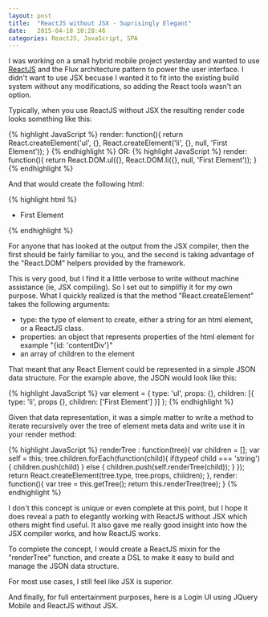 ```yaml
---
layout: post
title:  "ReactJS without JSX - Suprisingly Elegant"
date:   2015-04-18 10:28:46
categories: ReactJS, JavaScript, SPA
---
```


I was working on a small hybrid mobile project yesterday and wanted to use [ReactJS](https://facebook.github.io/react/) and the Flux architecture pattern to power the user interface.  I didn't want to use JSX becuase I wanted it to fit into the existing build system without any modifications, so adding the React tools wasn't an option.  

Typically, when you use ReactJS without JSX the resulting render code looks something like this:

{% highlight JavaScript %}
render: function(){
	return React.createElement('ul', {}, React.createElement('li', {}, null, 'First Element'));
}
{% endhighlight %}
OR:
{% highlight JavaScript %}
render: function(){
	return React.DOM.ul({}, React.DOM.li({}, null, 'First Element'));
}
{% endhighlight %}

And that would create the following html:

{%  highlight html %}
<ul>
	<li><span>First Element</span></li>
</ul>
{% endhighlight %}

For anyone that has looked at the output from the JSX compiler, then the first should be fairly familiar to you,
and the second is taking advantage of the "React.DOM" helpers provided by the framework.

This is very good, but I find it a little verbose to write without machine assistance (ie, JSX compiling).  So I set out 
to simplifiy it for my own purpose.  What I quickly realized is that the method "React.createElement" takes the following arguments:

* type:  the type of element to create, either a string for an html element, or a ReactJS class.
* properties:  an object that represents properties of the html element for example "{id: 'contentDiv'}" 
* an array of children to the element

That meant that any React Element could be represented in a simple JSON data structure.  For the example above, the JSON would look 
like this:

{% highlight JavaScript %}
var element  = {
	type: 'ul',
	props: {},
	children: [{
		type: 'li',
		props {},
		children: ['First Element']
	}]
};
{% endhighlight %}

Given that data representation, it was a simple matter to write a method to iterate recursively over the tree of element meta data
and write use it in your render method:

{% highlight JavaScript %}
renderTree : function(tree){
    var children = [];
    var self = this;
    tree.children.forEach(function(child){
        if(typeof child === 'string'){
            children.push(child)
        } else {
            children.push(self.renderTree(child));
        }
    });
    return React.createElement(tree.type, tree.props, children);
},
render: function(){
	var tree = this.getTree();
	return this.renderTree(tree);
}
{% endhighlight %}

I don't this concept is unique or even complete at this point, but I hope it does reveal a path
to elegantly working with ReactJS without JSX which others might find useful.  It also gave me really
good insight into how the JSX compiler works, and how ReactJS works.    

To complete the concept, I would create a ReactJS mixin for the "renderTree" function, and create a 
DSL to make it easy to build and manage the JSON data structure. 

For most use cases, I still feel like JSX is superior.  

And finally, for full entertainment purposes, here is a Login UI using JQuery Mobile and ReactJS without JSX. 

<script src="https://gist.github.com/caseylmanus/dab8cd8f5165c4616869.js"></script>
